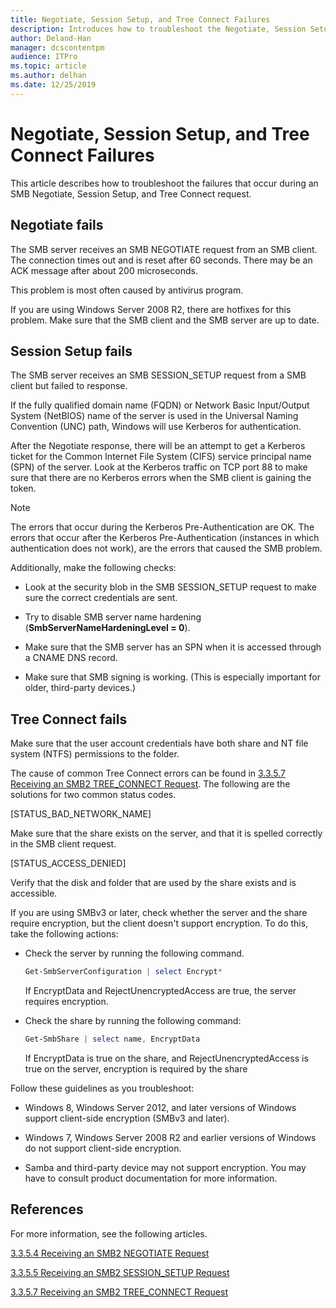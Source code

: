 ```yaml
---
title: Negotiate, Session Setup, and Tree Connect Failures
description: Introduces how to troubleshoot the Negotiate, Session Setup, and Tree Connect Failures.
author: Deland-Han
manager: dcscontentpm
audience: ITPro
ms.topic: article
ms.author: delhan
ms.date: 12/25/2019
---
```


# Negotiate, Session Setup, and Tree Connect Failures

This article describes how to troubleshoot the failures that occur during an SMB Negotiate, Session Setup, and Tree Connect request.

## Negotiate fails

The SMB server receives an SMB NEGOTIATE request from an SMB client. The connection times out and is reset after 60 seconds. There may be an ACK message after about 200 microseconds.

This problem is most often caused by antivirus program.

If you are using Windows Server 2008 R2, there are hotfixes for this problem. Make sure that the SMB client and the SMB server are up to date.

## Session Setup fails

The SMB server receives an SMB SESSION\_SETUP request from a SMB client but failed to response.

If the fully qualified domain name (FQDN) or Network Basic Input/Output System (NetBIOS) name of the server is used in the Universal Naming Convention (UNC) path, Windows will use Kerberos for authentication.

After the Negotiate response, there will be an attempt to get a Kerberos ticket for the Common Internet File System (CIFS) service principal name (SPN) of the server. Look at the Kerberos traffic on TCP port 88 to make sure that there are no Kerberos errors when the SMB client is gaining the token.

> [!NOTE]
> The errors that occur during the Kerberos Pre-Authentication are OK. The errors that occur after the Kerberos Pre-Authentication (instances in which authentication does not work), are the errors that caused the SMB problem.

Additionally, make the following checks:

- Look at the security blob in the SMB SESSION\_SETUP request to make sure the correct credentials are sent.

- Try to disable SMB server name hardening (**SmbServerNameHardeningLevel = 0**).

- Make sure that the SMB server has an SPN when it is accessed through a CNAME DNS record.

- Make sure that SMB signing is working. (This is especially important for older, third-party devices.)

## Tree Connect fails

Make sure that the user account credentials have both share and NT file system (NTFS) permissions to the folder.

The cause of common Tree Connect errors can be found in [3.3.5.7 Receiving an SMB2 TREE\_CONNECT Request](https://docs.microsoft.com/openspecs/windows_protocols/ms-smb2/652e0c14-5014-4470-999d-b174d7b2da87). The following are the solutions for two common status codes.

\[STATUS\_BAD\_NETWORK\_NAME\]

Make sure that the share exists on the server, and that it is spelled correctly in the SMB client request.

\[STATUS\_ACCESS\_DENIED\]

Verify that the disk and folder that are used by the share exists and is accessible.

If you are using SMBv3 or later, check whether the server and the share require encryption, but the client doesn't support encryption. To do this, take the following actions:

- Check the server by running the following command.

  ```PowerShell
  Get-SmbServerConfiguration | select Encrypt*
  ```

  If EncryptData and RejectUnencryptedAccess are true, the server
  requires encryption.

- Check the share by running the following command:

  ```PowerShell
  Get-SmbShare | select name, EncryptData  
  ```

  If EncryptData is true on the share, and RejectUnencryptedAccess is true on the server, encryption is required by the share

Follow these guidelines as you troubleshoot:

- Windows 8, Windows Server 2012, and later versions of Windows support client-side encryption (SMBv3 and later).

- Windows 7, Windows Server 2008 R2 and earlier versions of Windows do not support client-side encryption.

- Samba and third-party device may not support encryption. You may have to consult product documentation for more information.

## References

For more information, see the following articles.

[3.3.5.4 Receiving an SMB2 NEGOTIATE
Request](https://docs.microsoft.com/openspecs/windows_protocols/ms-smb2/b39f253e-4963-40df-8dff-2f9040ebbeb1)

[3.3.5.5 Receiving an SMB2 SESSION\_SETUP
Request](https://docs.microsoft.com/openspecs/windows_protocols/ms-smb2/e545352b-9f2b-4c5e-9350-db46e4f6755e)

[3.3.5.7 Receiving an SMB2 TREE\_CONNECT
Request](https://docs.microsoft.com/openspecs/windows_protocols/ms-smb2/652e0c14-5014-4470-999d-b174d7b2da87?redirectedfrom=MSDN)
